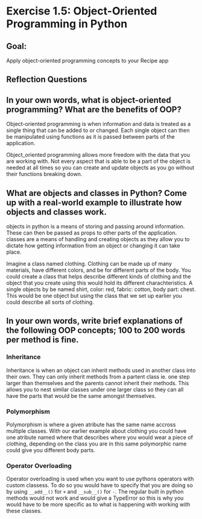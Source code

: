 # Exercise 1.5: Object-Oriented Programming in Python

## Goal: 

Apply object-oriented programming concepts to your Recipe app

## Reflection Questions

## In your own words, what is object-oriented programming? What are the benefits of OOP?

Object-oriented programming is when information and data is treated as a single thing that can be added to or changed. Each single object can then be manipulated using functions as it is passed between parts of the application. 

Object_oriented programming allows more freedom with the data that you are working with. Not every aspect that is able to be a part of the object is needed at all times so you can create and update objects as you go without their functions breaking down. 

## What are objects and classes in Python? Come up with a real-world example to illustrate how objects and classes work.

objects in python is a means of storing and passing around information. These can then be passed as props to other parts of the application. classes are a means of handling and creating objects as they allow you to dictate how getting information from an object or changing it can take place. 

Imagine a class named clothing. Clothing can be made up of many materials, have different colors, and be for different parts of the body. You could create a class that helps describe different kinds of clothing and the object that you create using this would hold its different charachteristics. A single objects by be named shirt, color: red, fabric: cotton, body part: chest. This would be one object but using the class that we set up earlier you could describe all sorts of clothing.

## In your own words, write brief explanations of the following OOP concepts; 100 to 200 words per method is fine. 

### Inheritance 

Inheritance is when an object can inherit methods used in another class into their own. They can only inherit methods from a partent class ie. one step larger than themselves and the parents cannot inherit their methods. This allows you to nest similar classes under one larger class so they can all have the parts that would be the same amongst themselves. 

### Polymorphism

Polymorphism is where a given atribute has the same name accross multiple classes. With our earlier example about clothing you could have one atribute named where that describes where you would wear a piece of clothing, depending on the class you are in this same polymorphic name could give you different body parts. 

### Operator Overloading

Operator overloading is used when you want to use pythons operators with custom classess. To do so you would have to specify that you are doing so by using ```__add__()``` for ```+``` and ```__sub__()``` for ```-```. The regular built in python methods would not work and would give a TypeError so this is why you would have to be more specific as to what is happening with working with these classes. 